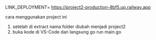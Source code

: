 LINK_DEPLOYMENT= https://project2-production-8bf5.up.railway.app

cara menggunakan project ini

1. setelah di extract nama folder diubah menjadi project2
2. buka kode di VS-Code dan langsung go run main.go

